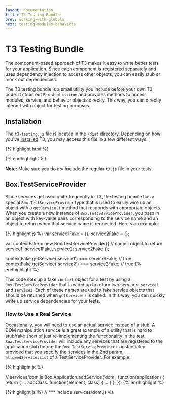 ```yaml
---
layout: documentation
title: T3 Testing Bundle
prev: working-with-globals
next: testing-modules-behaviors
---
```


# T3 Testing Bundle

The component-based approach of T3 makes it easy to write better tests for your application. Since each component is registered separately and uses dependency injection to access other objects, you can easily stub or mock out dependencies.

The T3 testing bundle is a small utility you include before your own T3 code. It stubs out `Box.Application` and provides methods to access modules, service, and behavior objects directly. This way, you can directly interact with object for testing purposes.

## Installation

The `t3-testing.js` file is located in the `/dist` directory. Depending on how you've [installed](../installation) T3, you may access this file in a few different ways:

{% highlight html %}
<!-- if you have installed using npm -->
<script src="./node_modules/dist/t3-testing.js"></script>

<!-- if you're using the CDN with a specific version -->
<script src="//cdn.rawgit.com/box/t3js/{{ site.data.t3.version }}/dist/t3-testing.js"></script>

<!-- if you're using a local copy -->
<script src="/path/to/t3/t3-testing.js"></script>
{% endhighlight %}

**Note:** Make sure you do *not* include the regular `t3.js` file in your tests.

## Box.TestServiceProvider

Since services get used quite frequently in T3, the testing bundle has a special `Box.TestServiceProvider` type that is used to easily wire up an object with a `getService()` method that responds with appropriate objects. When you create a new instance of `Box.TestServiceProvider`, you pass in an object with key-value pairs corresponding to the service name and an object to return when that service name is requested. Here's an example:

{% highlight js %}
var service1Fake = {},
    service2Fake = {};

var contextFake = new Box.TestServiceProvider({
    // name : object to return
    service1: service1Fake,
    service2: service2Fake
});

contextFake.getService('service1') === service1Fake;    // true
contextFake.getService('service2') === service2Fake;    // true
{% endhighlight %}

This code sets up a fake `context` object for a test by using a `Box.TestServiceProvider` that is wired up to return two services: `service1` and `service2`. Each of these names are tied to fake service objects that should be returned when `getService()` is called. In this way, you can quickly write up service dependencies for your tests.

### How to Use a Real Service

Occasionally, you will need to use an actual service instead of a stub. A DOM manipulation service is a great example of a utility that is hard to stub/fake short of just re-implementing the functionality in the test. `Box.TestServiceProvider` will include any services that are registered to the application stub before the `Box.TestServiceProvider` is instantiated, provided that you specify the services in the 2nd param, `allowedServicesList` of a TestServiceProvider. For example:

{% highlight js %}

// services/dom.js
Box.Application.addService('dom', function(application) {
    return {
        ...
        addClass: function(element, class) {
            ...
        }
    };
});
{% endhighlight %}

{% highlight js %}
// *** include services/dom.js via <script> or test config ***
// path/to/test-file.js
var service1Fake = {};
var contextFake = new Box.TestServiceProvider({
    // name : object to return
    service1: service1Fake
}, ['dom']);
var domService = contextFake.getService('dom'); // Return the actual `dom` service.
{% endhighlight %}

**Note:** The component being tested will use the real service. That does not prevent you from stubbing or mocking methods as normal.

## Box.Application Stub

The T3 testing bundle stubs out `Box.Application` so you can focus on testing just your components in an isolated environment. This stub contains the `addModule()`, `addService()`, and `addBehavior()` methods that are used to register components, so your components are never aware they aren't running with the real `Box.Application`.

Additionally, there are three methods on the `Box.Application` stub that allow you to get access to T3 components:

* `getModuleForTest(moduleName, contextFake)` - returns the module object for the given module name and passes `contextFake` as the `context` object to the module's creator function.
* `getServiceForTest(serviceName, applicationFake)` - returns the service object for the given module name and passes `applicationFake` as the `application` object to the service's creator function.
* `getBehaviorForTest(behaviorName, contextFake)` - returns the behavior object for the given behavior name and passes `contextFake` as the `context` object to the behavior's creator function.

Each of these methods allow you to inject an object in place of the `context` or `application` object that is typically passed to the component's creator function. This allows you to substitute in a `Box.TestServiceProvider`, or any other object, to aid in testing. For example:

{% highlight js %}
var service1Fake = {},
    service2Fake = {};

var contextFake = new Box.TestServiceProvider({
    // name : object to return
    service1: service1Fake,
    service2: service2Fake
}, ['some-real-service']);

// use this to get a reference to the module being tested
var module = Box.Application.getModuleForTest('mymodule', contextFake);
{% endhighlight %}

In general, `getModuleForTest()`, `getServiceForTest()`, or `getBehaviorForTest()` should only be called once for each unit test and should be used only to retrieve the component you are testing.
